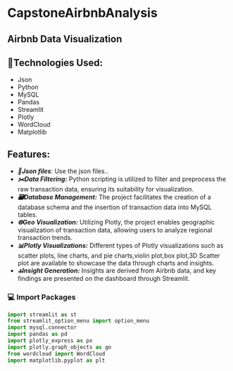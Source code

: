 # CapstoneAirbnbAnalysis

## Airbnb Data Visualization

## 🎨Technologies Used:

  * Json
  * Python
  * MySQL
  * Pandas
  * Streamlit
  * Plotly
  * WordCloud
  * Matplotlib

## Features:

* ***📂Json files***: Use the json files..
* ***✂️Data Filtering:*** Python scripting is utilized to filter and preprocess the raw transaction data, ensuring its suitability for visualization.
* ***🗃️Database Management:*** The project facilitates the creation of a database schema and the insertion of transaction data into MySQL tables.
* ***🌐Geo Visualization:*** Utilizing Plotly, the project enables geographic visualization of transaction data, allowing users to analyze regional transaction trends.
* ***📊Plotly Visualizations:*** Different types of Plotly visualizations such as scatter plots, line charts, and pie charts,violin plot,box plot,3D Scatter plot are available to showcase the data through charts and insights.
* ***🔝Insight Generation:*** Insights are derived from Airbnb data, and key findings are presented on the dashboard through Streamlit.

### 💻 Import Packages
```python
import streamlit as st
from streamlit_option_menu import option_menu
import mysql.connector
import pandas as pd
import plotly_express as px
import plotly.graph_objects as go
from wordcloud import WordCloud
import matplotlib.pyplot as plt
